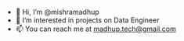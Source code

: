 - 👋 Hi, I’m @mishramadhup
- 👀 I’m interested in projects on Data Engineer
- 📫 You can reach me at madhup.tech@gmail.com

<!---
mishramadhup/mishramadhup is a ✨ special ✨ repository because its `README.md` (this file) appears on your GitHub profile.
You can click the Preview link to take a look at your changes.
--->
